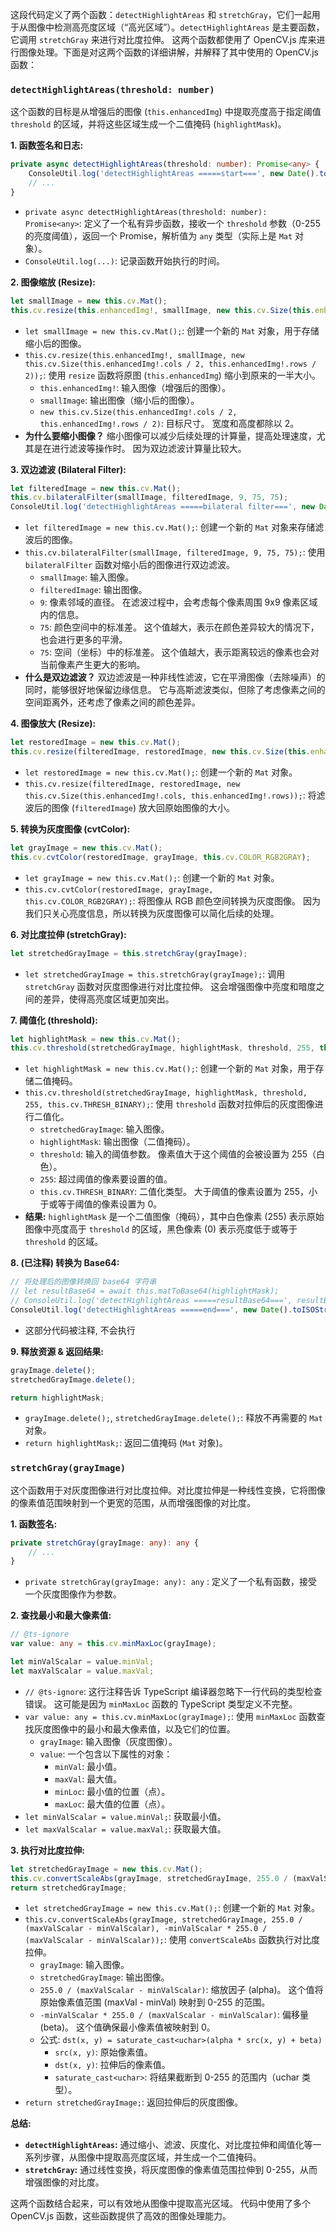 这段代码定义了两个函数：`detectHighlightAreas` 和 `stretchGray`，它们一起用于从图像中检测高亮度区域（“高光区域”）。`detectHighlightAreas` 是主要函数，它调用 `stretchGray` 来进行对比度拉伸。 这两个函数都使用了 OpenCV.js 库来进行图像处理。下面是对这两个函数的详细讲解，并解释了其中使用的 OpenCV.js 函数：

### `detectHighlightAreas(threshold: number)`

这个函数的目标是从增强后的图像 (`this.enhancedImg`) 中提取亮度高于指定阈值 `threshold` 的区域，并将这些区域生成一个二值掩码 (`highlightMask`)。

**1. 函数签名和日志:**

```typescript
private async detectHighlightAreas(threshold: number): Promise<any> {
    ConsoleUtil.log('detectHighlightAreas =====start===', new Date().toISOString())
    // ...
}
```

*   `private async detectHighlightAreas(threshold: number): Promise<any>`: 定义了一个私有异步函数，接收一个 `threshold` 参数（0-255 的亮度阈值），返回一个 Promise，解析值为 `any` 类型（实际上是 `Mat` 对象）。
*   `ConsoleUtil.log(...)`: 记录函数开始执行的时间。

**2. 图像缩放 (Resize):**

```typescript
let smallImage = new this.cv.Mat();
this.cv.resize(this.enhancedImg!, smallImage, new this.cv.Size(this.enhancedImg!.cols / 2, this.enhancedImg!.rows / 2));
```

*   `let smallImage = new this.cv.Mat();`:  创建一个新的 `Mat` 对象，用于存储缩小后的图像。
*   `this.cv.resize(this.enhancedImg!, smallImage, new this.cv.Size(this.enhancedImg!.cols / 2, this.enhancedImg!.rows / 2));`:  使用 `resize` 函数将原图 (`this.enhancedImg`) 缩小到原来的一半大小。
    *   `this.enhancedImg!`:  输入图像（增强后的图像）。
    *   `smallImage`:  输出图像（缩小后的图像）。
    *   `new this.cv.Size(this.enhancedImg!.cols / 2, this.enhancedImg!.rows / 2)`:  目标尺寸。  宽度和高度都除以 2。
*   **为什么要缩小图像？**  缩小图像可以减少后续处理的计算量，提高处理速度，尤其是在进行滤波等操作时。 因为双边滤波计算量比较大。

**3. 双边滤波 (Bilateral Filter):**

```typescript
let filteredImage = new this.cv.Mat();
this.cv.bilateralFilter(smallImage, filteredImage, 9, 75, 75);
ConsoleUtil.log('detectHighlightAreas =====bilateral filter===', new Date().toISOString());
```

*   `let filteredImage = new this.cv.Mat();`:  创建一个新的 `Mat` 对象来存储滤波后的图像。
*   `this.cv.bilateralFilter(smallImage, filteredImage, 9, 75, 75);`:  使用 `bilateralFilter` 函数对缩小后的图像进行双边滤波。
    *   `smallImage`:  输入图像。
    *   `filteredImage`:  输出图像。
    *   `9`:  像素邻域的直径。  在滤波过程中，会考虑每个像素周围 9x9 像素区域内的信息。
    *   `75`:  颜色空间中的标准差。  这个值越大，表示在颜色差异较大的情况下，也会进行更多的平滑。
    *   `75`:  空间（坐标）中的标准差。  这个值越大，表示距离较远的像素也会对当前像素产生更大的影响。
*   **什么是双边滤波？**  双边滤波是一种非线性滤波，它在平滑图像（去除噪声）的同时，能够很好地保留边缘信息。  它与高斯滤波类似，但除了考虑像素之间的空间距离外，还考虑了像素之间的颜色差异。

**4. 图像放大 (Resize):**

```typescript
let restoredImage = new this.cv.Mat();
this.cv.resize(filteredImage, restoredImage, new this.cv.Size(this.enhancedImg!.cols, this.enhancedImg!.rows));
```

*   `let restoredImage = new this.cv.Mat();`: 创建一个新的 `Mat` 对象。
*   `this.cv.resize(filteredImage, restoredImage, new this.cv.Size(this.enhancedImg!.cols, this.enhancedImg!.rows));`: 将滤波后的图像 (`filteredImage`) 放大回原始图像的大小。

**5. 转换为灰度图像 (cvtColor):**

```typescript
let grayImage = new this.cv.Mat();
this.cv.cvtColor(restoredImage, grayImage, this.cv.COLOR_RGB2GRAY);
```

*   `let grayImage = new this.cv.Mat();`: 创建一个新的 `Mat` 对象。
*   `this.cv.cvtColor(restoredImage, grayImage, this.cv.COLOR_RGB2GRAY);`: 将图像从 RGB 颜色空间转换为灰度图像。  因为我们只关心亮度信息，所以转换为灰度图像可以简化后续的处理。

**6. 对比度拉伸 (stretchGray):**

```typescript
let stretchedGrayImage = this.stretchGray(grayImage);
```

*   `let stretchedGrayImage = this.stretchGray(grayImage);`:  调用 `stretchGray` 函数对灰度图像进行对比度拉伸。  这会增强图像中亮度和暗度之间的差异，使得高亮度区域更加突出。

**7. 阈值化 (threshold):**

```typescript
let highlightMask = new this.cv.Mat();
this.cv.threshold(stretchedGrayImage, highlightMask, threshold, 255, this.cv.THRESH_BINARY);
```

*   `let highlightMask = new this.cv.Mat();`:  创建一个新的 `Mat` 对象，用于存储二值掩码。
*   `this.cv.threshold(stretchedGrayImage, highlightMask, threshold, 255, this.cv.THRESH_BINARY);`:  使用 `threshold` 函数对拉伸后的灰度图像进行二值化。
    *   `stretchedGrayImage`:  输入图像。
    *   `highlightMask`:  输出图像（二值掩码）。
    *   `threshold`:  输入的阈值参数。  像素值大于这个阈值的会被设置为 255（白色）。
    *   `255`:  超过阈值的像素要设置的值。
    *   `this.cv.THRESH_BINARY`:  二值化类型。  大于阈值的像素设置为 255，小于或等于阈值的像素设置为 0。
*   **结果:**  `highlightMask` 是一个二值图像（掩码），其中白色像素 (255) 表示原始图像中亮度高于 `threshold` 的区域，黑色像素 (0) 表示亮度低于或等于 `threshold` 的区域。

**8. (已注释) 转换为 Base64:**

```typescript
// 将处理后的图像转换回 base64 字符串
// let resultBase64 = await this.matToBase64(highlightMask);
// ConsoleUtil.log('detectHighlightAreas =====resultBase64===', resultBase64)
ConsoleUtil.log('detectHighlightAreas =====end===', new Date().toISOString())
```
*    这部分代码被注释, 不会执行

**9. 释放资源 & 返回结果:**

```typescript
grayImage.delete();
stretchedGrayImage.delete();

return highlightMask;
```

*   `grayImage.delete();`, `stretchedGrayImage.delete();`: 释放不再需要的 `Mat` 对象。
*   `return highlightMask;`:  返回二值掩码 (`Mat` 对象)。

### `stretchGray(grayImage)`

这个函数用于对灰度图像进行对比度拉伸。对比度拉伸是一种线性变换，它将图像的像素值范围映射到一个更宽的范围，从而增强图像的对比度。

**1. 函数签名:**

```typescript
private stretchGray(grayImage: any): any {
    // ...
}
```

* `private stretchGray(grayImage: any): any` : 定义了一个私有函数，接受一个灰度图像作为参数。

**2. 查找最小和最大像素值:**

```typescript
// @ts-ignore
var value: any = this.cv.minMaxLoc(grayImage);

let minValScalar = value.minVal;
let maxValScalar = value.maxVal;
```

*   `// @ts-ignore`:  这行注释告诉 TypeScript 编译器忽略下一行代码的类型检查错误。  这可能是因为 `minMaxLoc` 函数的 TypeScript 类型定义不完整。
*   `var value: any = this.cv.minMaxLoc(grayImage);`:  使用 `minMaxLoc` 函数查找灰度图像中的最小和最大像素值，以及它们的位置。
    *   `grayImage`:  输入图像（灰度图像）。
    *   `value`:  一个包含以下属性的对象：
        *   `minVal`:  最小值。
        *   `maxVal`:  最大值。
        *   `minLoc`:  最小值的位置（点）。
        *   `maxLoc`:  最大值的位置（点）。
*   `let minValScalar = value.minVal;`:  获取最小值。
*   `let maxValScalar = value.maxVal;`:  获取最大值。

**3. 执行对比度拉伸:**

```typescript
let stretchedGrayImage = new this.cv.Mat();
this.cv.convertScaleAbs(grayImage, stretchedGrayImage, 255.0 / (maxValScalar - minValScalar), -minValScalar * 255.0 / (maxValScalar - minValScalar));
return stretchedGrayImage;
```

*   `let stretchedGrayImage = new this.cv.Mat();`:  创建一个新的 `Mat` 对象。
*   `this.cv.convertScaleAbs(grayImage, stretchedGrayImage, 255.0 / (maxValScalar - minValScalar), -minValScalar * 255.0 / (maxValScalar - minValScalar));`:  使用 `convertScaleAbs` 函数执行对比度拉伸。
    *   `grayImage`:  输入图像。
    *   `stretchedGrayImage`:  输出图像。
    *   `255.0 / (maxValScalar - minValScalar)`:  缩放因子 (alpha)。  这个值将原始像素值范围 (maxVal - minVal) 映射到 0-255 的范围。
    *   `-minValScalar * 255.0 / (maxValScalar - minValScalar)`:  偏移量 (beta)。  这个值确保最小像素值被映射到 0。
    *   公式:  `dst(x, y) = saturate_cast<uchar>(alpha * src(x, y) + beta)`
        *   `src(x, y)`:  原始像素值。
        *   `dst(x, y)`:  拉伸后的像素值。
        *   `saturate_cast<uchar>`:  将结果截断到 0-255 的范围内（uchar 类型）。
*   `return stretchedGrayImage;`: 返回拉伸后的灰度图像。

**总结:**

*   **`detectHighlightAreas`:**  通过缩小、滤波、灰度化、对比度拉伸和阈值化等一系列步骤，从图像中提取高亮度区域，并生成一个二值掩码。
*   **`stretchGray`:**  通过线性变换，将灰度图像的像素值范围拉伸到 0-255，从而增强图像的对比度。

这两个函数结合起来，可以有效地从图像中提取高光区域。 代码中使用了多个 OpenCV.js 函数，这些函数提供了高效的图像处理能力。
